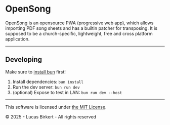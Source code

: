 # OpenSong

OpenSong is an opensource PWA (progressive web app), which allows importing PDF song sheets and has a builtin patcher for transposing. It is supposed to be a church-specific, lightweight, free and cross platform application.

----

## Developing

Make sure to [install bun](https://bun.sh/) first!

1. Install dependencies: `bun install`
2. Run the dev server: `bun run dev`
3. (optional) Expose to test in LAN: `bun run dev --host`

----

This software is licensed under [the MIT License](LICENSE).

&copy; 2025 - Lucas Birkert - All rights reserved
